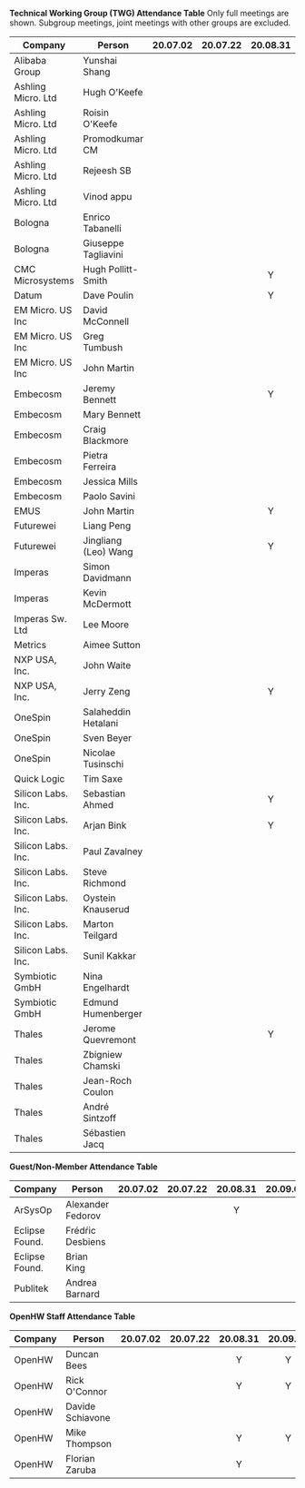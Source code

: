 **Technical Working Group (TWG) Attendance Table**
Only full meetings are shown. Subgroup meetings, joint meetings with other
groups are excluded.

| Company            | Person               | 20.07.02 | 20.07.22 | 20.08.31 | 20.09.07 | 20.09.28 | 20.10.05 | 20.10.26 |
| ------------------ | -------------------- | :------: | :------: | :------: | :------: | :------: | :------: | :------: |
| Alibaba Group      | Yunshai Shang        |          |          |          |          |          |          |          |
| Ashling Micro. Ltd | Hugh O'Keefe         |          |          |          |          |          |          |          |
| Ashling Micro. Ltd | Roisin O'Keefe       |          |          |          |          |          |          |          |
| Ashling Micro. Ltd | Promodkumar CM       |          |          |          |          |          |          |          |
| Ashling Micro. Ltd | Rejeesh SB           |          |          |          |          |          |          |          |
| Ashling Micro. Ltd | Vinod appu           |          |          |          |          |          |          |          |
| Bologna            | Enrico Tabanelli     |          |          |          |          |          |    Y     |          |
| Bologna            | Giuseppe Tagliavini  |          |          |          |          |          |          |    Y     |
| CMC Microsystems   | Hugh Pollitt-Smith   |          |          |    Y     |    Y     |    Y     |    Y     |          |
| Datum              | Dave Poulin          |          |          |    Y     |          |          |          |          |
| EM Micro. US Inc   | David McConnell      |          |          |          |          |          |          |          |
| EM Micro. US Inc   | Greg Tumbush         |          |          |          |          |          |          |          |
| EM Micro. US Inc   | John Martin          |          |          |          |          |    Y     |    Y     |          |
| Embecosm           | Jeremy Bennett       |          |          |    Y     |    Y     |    Y     |    Y     |    Y     |
| Embecosm           | Mary Bennett         |          |          |          |          |          |          |          |
| Embecosm           | Craig Blackmore      |          |          |          |          |          |          |          |
| Embecosm           | Pietra Ferreira      |          |          |          |          |          |          |          |
| Embecosm           | Jessica Mills        |          |          |          |          |          |          |          |
| Embecosm           | Paolo Savini         |          |          |          |          |          |          |          |
| EMUS               | John Martin          |          |          |    Y     |          |          |          |    Y     |
| Futurewei          | Liang Peng           |          |          |          |          |          |          |          |
| Futurewei          | Jingliang (Leo) Wang |          |          |    Y     |    Y     |    Y     |          |    Y     |
| Imperas            | Simon Davidmann      |          |          |          |          |    Y     |    Y     |    Y     |
| Imperas            | Kevin McDermott      |          |          |          |          |    Y     |    Y     |    Y     |
| Imperas Sw. Ltd    | Lee Moore            |          |          |          |          |    Y     |          |          |
| Metrics            | Aimee Sutton         |          |          |          |          |          |          |          |
| NXP USA, Inc.      | John Waite           |          |          |          |          |          |          |          |
| NXP USA, Inc.      | Jerry Zeng           |          |          |    Y     |    Y     |    Y     |    Y     |    Y     |
| OneSpin            | Salaheddin Hetalani  |          |          |          |          |          |          |          |
| OneSpin            | Sven Beyer           |          |          |          |          |          |          |          |
| OneSpin            | Nicolae Tusinschi    |          |          |          |          |          |          |          |
| Quick Logic        | Tim Saxe             |          |          |          |          |    Y     |    Y     |    Y     |
| Silicon Labs. Inc. | Sebastian Ahmed      |          |          |    Y     |          |          |          |          |
| Silicon Labs. Inc. | Arjan Bink           |          |          |    Y     |          |    Y     |          |    Y     |
| Silicon Labs. Inc. | Paul Zavalney        |          |          |          |          |          |          |          |
| Silicon Labs. Inc. | Steve Richmond       |          |          |          |          |          |    Y     |    Y     |
| Silicon Labs. Inc. | Oystein Knauserud    |          |          |          |          |          |          |          |
| Silicon Labs. Inc. | Marton Teilgard      |          |          |          |          |          |          |          |
| Silicon Labs. Inc. | Sunil Kakkar         |          |          |          |          |          |          |          |
| Symbiotic GmbH     | Nina Engelhardt      |          |          |          |          |          |          |          |
| Symbiotic GmbH     | Edmund Humenberger   |          |          |          |          |          |    Y     |          |
| Thales             | Jerome Quevremont    |          |          |    Y     |    Y     |    Y     |          |    Y     |
| Thales             | Zbigniew Chamski     |          |          |          |          |          |          |    Y     |
| Thales             | Jean-Roch Coulon     |          |          |          |          |          |          |    Y     |
| Thales             | André Sintzoff       |          |          |          |          |          |          |    Y     |
| Thales             | Sébastien Jacq       |          |          |          |          |    Y     |          |          |

**Guest/Non-Member Attendance Table**

| Company        | Person            | 20.07.02 | 20.07.22 | 20.08.31 | 20.09.07 | 20.09.28 | 20.10.05 | 20.10.26 |
| -------------- | ----------------- | :------: | :------: | :------: | :------: | :------: | :------: | :------: |
| ArSysOp        | Alexander Fedorov |          |          |    Y     |          |          |          |          |
| Eclipse Found. | Frédŕic Desbiens  |          |          |          |          |          |          |          |
| Eclipse Found. | Brian King        |          |          |          |          |          |          |          |
| Publitek       | Andrea Barnard    |          |          |          |          |          |          |          |

**OpenHW Staff Attendance Table**

| Company | Person           | 20.07.02 | 20.07.22 | 20.08.31 | 20.09.07 | 20.09.28 | 20.10.05 | 20.10.26 |
| ------- | ---------------- | :------: | :------: | :------: | :------: | :------: | :------: | :------: |
| OpenHW  | Duncan Bees      |          |          |    Y     |    Y     |    Y     |    Y     |    Y     |
| OpenHW  | Rick O'Connor    |          |          |    Y     |    Y     |    Y     |    Y     |    Y     |
| OpenHW  | Davide Schiavone |          |          |          |          |          |    Y     |    Y     |
| OpenHW  | Mike Thompson    |          |          |    Y     |    Y     |    Y     |    Y     |    Y     |
| OpenHW  | Florian Zaruba   |          |          |    Y     |          |    Y     |          |          |